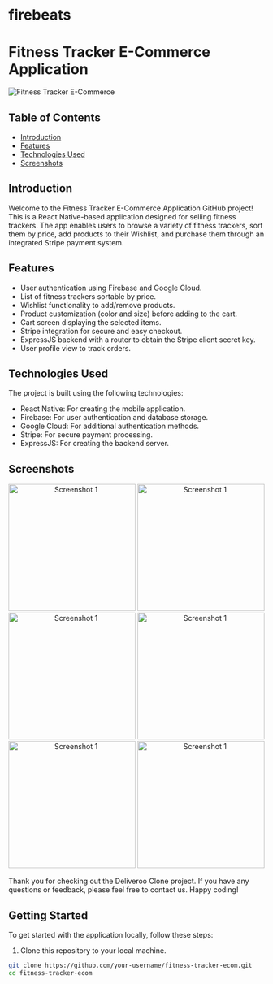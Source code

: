 # firebeats
# Fitness Tracker E-Commerce Application

![Fitness Tracker E-Commerce](https://example.com/path/to/your/image.png)

## Table of Contents
- [Introduction](#introduction)
- [Features](#features)
- [Technologies Used](#technologies-used)
- [Screenshots](#screenshots)


## Introduction

Welcome to the Fitness Tracker E-Commerce Application GitHub project! This is a React Native-based application designed for selling fitness trackers. The app enables users to browse a variety of fitness trackers, sort them by price, add products to their Wishlist, and purchase them through an integrated Stripe payment system.

## Features

- User authentication using Firebase and Google Cloud.
- List of fitness trackers sortable by price.
- Wishlist functionality to add/remove products.
- Product customization (color and size) before adding to the cart.
- Cart screen displaying the selected items.
- Stripe integration for secure and easy checkout.
- ExpressJS backend with a router to obtain the Stripe client secret key.
- User profile view to track orders.

## Technologies Used

The project is built using the following technologies:

- React Native: For creating the mobile application.
- Firebase: For user authentication and database storage.
- Google Cloud: For additional authentication methods.
- Stripe: For secure payment processing.
- ExpressJS: For creating the backend server.

## Screenshots

<div align="center">
  <img src="./assets/screenshots/HomeScreen1.jpeg" alt="Screenshot 1" width="250"/>
  <img src="./assets/screenshots/HomeScreen2.jpeg" alt="Screenshot 1" width="250"/>
  <img src="./assets/screenshots/OrderScreen.jpeg" alt="Screenshot 1" width="250"/>
  <img src="./assets/screenshots/OrderScreen1.jpeg" alt="Screenshot 1" width="250"/>
  <img src="./assets/screenshots/BasketScreen.jpeg" alt="Screenshot 1" width="250"/>
  <img src="./assets/screenshots/DeliveryScreen.jpeg" alt="Screenshot 1" width="250"/>
</div>

Thank you for checking out the Deliveroo Clone project. If you have any questions or feedback, please feel free to contact us. Happy coding!


## Getting Started

To get started with the application locally, follow these steps:

1. Clone this repository to your local machine.

```bash
git clone https://github.com/your-username/fitness-tracker-ecom.git
cd fitness-tracker-ecom
